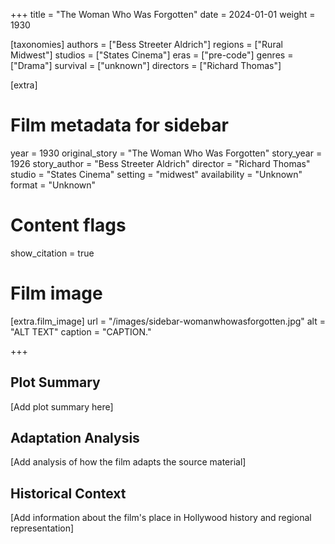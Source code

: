+++
title = "The Woman Who Was Forgotten"
date = 2024-01-01
weight = 1930

[taxonomies]
authors = ["Bess Streeter Aldrich"]
regions = ["Rural Midwest"]
studios = ["States Cinema"]
eras = ["pre-code"]
genres = ["Drama"]
survival = ["unknown"]
directors = ["Richard Thomas"]

[extra]
# Film metadata for sidebar
year = 1930
original_story = "The Woman Who Was Forgotten"
story_year = 1926
story_author = "Bess Streeter Aldrich"
director = "Richard Thomas"
studio = "States Cinema"
setting = "midwest"
availability = "Unknown"
format = "Unknown"

# Content flags
show_citation = true

# Film image
[extra.film_image]
url = "/images/sidebar-womanwhowasforgotten.jpg"
alt = "ALT TEXT"
caption = "CAPTION."

+++

## Plot Summary

[Add plot summary here]

## Adaptation Analysis

[Add analysis of how the film adapts the source material]

## Historical Context

[Add information about the film's place in Hollywood history and regional representation]


